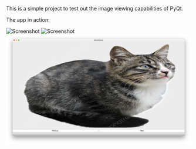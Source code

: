 This is a simple project to test out the image viewing capabilities of PyQt.

The app in action:

![Screenshot](readme_images/viewer_readme1.png)
![Screenshot](readme_images/viewer_readme2.png)
![Screenshot](readme_images/viewer_readme3.png)
